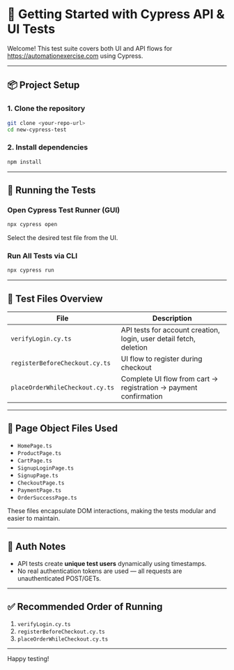 # 🚀 Getting Started with Cypress API & UI Tests

Welcome! This test suite covers both UI and API flows for https://automationexercise.com using Cypress.

---

## 📦 Project Setup

### 1. Clone the repository
```bash
git clone <your-repo-url>
cd new-cypress-test
```

### 2. Install dependencies
```bash
npm install
```

---

## 🧪 Running the Tests

### Open Cypress Test Runner (GUI)
```bash
npx cypress open
```

Select the desired test file from the UI.

### Run All Tests via CLI
```bash
npx cypress run
```

---

## 📁 Test Files Overview

| File                         | Description                                                        |
|------------------------------|--------------------------------------------------------------------|
| `verifyLogin.cy.ts`          | API tests for account creation, login, user detail fetch, deletion |
| `registerBeforeCheckout.cy.ts` | UI flow to register during checkout                              |
| `placeOrderWhileCheckout.cy.ts`| Complete UI flow from cart → registration → payment confirmation |

---

## 🧱 Page Object Files Used

- `HomePage.ts`
- `ProductPage.ts`
- `CartPage.ts`
- `SignupLoginPage.ts`
- `SignupPage.ts`
- `CheckoutPage.ts`
- `PaymentPage.ts`
- `OrderSuccessPage.ts`

These files encapsulate DOM interactions, making the tests modular and easier to maintain.

---

## 🔐 Auth Notes

- API tests create **unique test users** dynamically using timestamps.
- No real authentication tokens are used — all requests are unauthenticated POST/GETs.

---

## ✅ Recommended Order of Running

1. `verifyLogin.cy.ts`
2. `registerBeforeCheckout.cy.ts`
3. `placeOrderWhileCheckout.cy.ts`

---

Happy testing!
